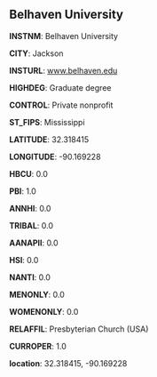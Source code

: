 
Belhaven University
---
**INSTNM**: Belhaven University

**CITY**: Jackson

**INSTURL**: www.belhaven.edu

**HIGHDEG**: Graduate degree

**CONTROL**: Private nonprofit

**ST_FIPS**: Mississippi

**LATITUDE**: 32.318415

**LONGITUDE**: -90.169228

**HBCU**: 0.0

**PBI**: 1.0

**ANNHI**: 0.0

**TRIBAL**: 0.0

**AANAPII**: 0.0

**HSI**: 0.0

**NANTI**: 0.0

**MENONLY**: 0.0

**WOMENONLY**: 0.0

**RELAFFIL**: Presbyterian Church (USA)

**CURROPER**: 1.0

**location**: 32.318415, -90.169228